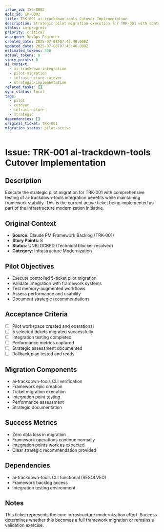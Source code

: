 ```yaml
---
issue_id: ISS-0002
epic_id: EP-0002
title: TRK-001 ai-trackdown-tools Cutover Implementation
description: Strategic pilot migration execution for TRK-001 with controlled testing of ai-trackdown-tools integration benefits
status: in-progress
priority: critical
assignee: DevOps Engineer
created_date: 2025-07-08T07:45:40.000Z
updated_date: 2025-07-08T07:45:40.000Z
estimated_tokens: 800
actual_tokens: 0
story_points: 8
ai_context:
  - ai-trackdown-integration
  - pilot-migration
  - infrastructure-cutover
  - strategic-implementation
related_tasks: []
sync_status: local
tags:
  - pilot
  - cutover
  - infrastructure
  - strategic
dependencies: []
original_ticket: TRK-001
migration_status: pilot-active
---
```


# Issue: TRK-001 ai-trackdown-tools Cutover Implementation

## Description
Execute the strategic pilot migration for TRK-001 with comprehensive testing of ai-trackdown-tools integration benefits while maintaining framework stability. This is the current active ticket being implemented as part of the infrastructure modernization initiative.

## Original Context
- **Source**: Claude PM Framework Backlog (TRK-001)
- **Story Points**: 8
- **Status**: UNBLOCKED (Technical blocker resolved)
- **Category**: Infrastructure Modernization

## Pilot Objectives
- Execute controlled 5-ticket pilot migration
- Validate integration with framework systems
- Test memory-augmented workflows
- Assess performance and usability
- Document strategic recommendations

## Acceptance Criteria
- [ ] Pilot workspace created and operational
- [ ] 5 selected tickets migrated successfully
- [ ] Integration testing completed
- [ ] Performance metrics captured
- [ ] Strategic assessment documented
- [ ] Rollback plan tested and ready

## Migration Components
- ai-trackdown-tools CLI verification
- Framework epic creation
- Ticket migration execution
- Integration point testing
- Performance assessment
- Strategic documentation

## Success Metrics
- Zero data loss in migration
- Framework operations continue normally
- Integration points work as expected
- Clear strategic recommendation provided

## Dependencies
- ai-trackdown-tools CLI functional (RESOLVED)
- Framework backlog access
- Integration testing environment

## Notes
This ticket represents the core infrastructure modernization effort. Success determines whether this becomes a full framework migration or remains a validation exercise.
